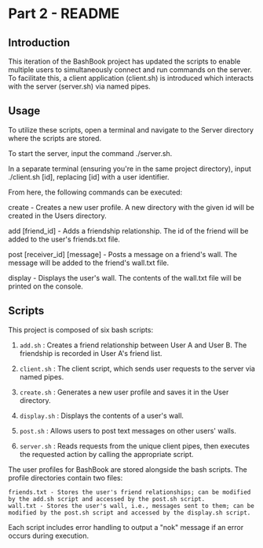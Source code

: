 # Part 2 - README

## Introduction
This iteration of the BashBook project has updated the scripts to enable multiple users to simultaneously connect and run commands on the server. To facilitate this, a client application (client.sh) is introduced which interacts with the server (server.sh) via named pipes.

## Usage

To utilize these scripts, open a terminal and navigate to the Server directory where the scripts are stored.

To start the server, input the command ./server.sh.

In a separate terminal (ensuring you're in the same project directory), input ./client.sh [id], replacing [id] with a user identifier.


From here, the following commands can be executed:

create - Creates a new user profile. A new directory with the given id will be created in the Users directory.

add [friend_id] - Adds a friendship relationship. The id of the friend will be added to the user's friends.txt file.

post [receiver_id] [message] - Posts a message on a friend's wall. The message will be added to the friend's wall.txt file.

display - Displays the user's wall. The contents of the wall.txt file will be printed on the console.

## Scripts

This project is composed of six bash scripts:

1. `add.sh` : Creates a friend relationship between User A and User B. The friendship is recorded in User A's friend list.

2. `client.sh` : The client script, which sends user requests to the server via named pipes.

3. `create.sh` : Generates a new user profile and saves it in the User directory.

4. `display.sh` : Displays the contents of a user's wall.

5. `post.sh` : Allows users to post text messages on other users' walls.

6. `server.sh` : Reads requests from the unique client pipes, then executes the requested action by calling the appropriate script.

The user profiles for BashBook are stored alongside the bash scripts. The profile directories contain two files:

    friends.txt - Stores the user's friend relationships; can be modified by the add.sh script and accessed by the post.sh script.
    wall.txt - Stores the user's wall, i.e., messages sent to them; can be modified by the post.sh script and accessed by the display.sh script.

Each script includes error handling to output a "nok" message if an error occurs during execution.
